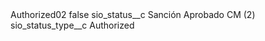 <?xml version="1.0" encoding="UTF-8"?>
<CustomMetadata xmlns="http://soap.sforce.com/2006/04/metadata" xmlns:xsi="http://www.w3.org/2001/XMLSchema-instance" xmlns:xsd="http://www.w3.org/2001/XMLSchema">
    <label>Authorized02</label>
    <protected>false</protected>
    <values>
        <field>sio_status__c</field>
        <value xsi:type="xsd:string">Sanción Aprobado CM (2)</value>
    </values>
    <values>
        <field>sio_status_type__c</field>
        <value xsi:type="xsd:string">Authorized</value>
    </values>
</CustomMetadata>

